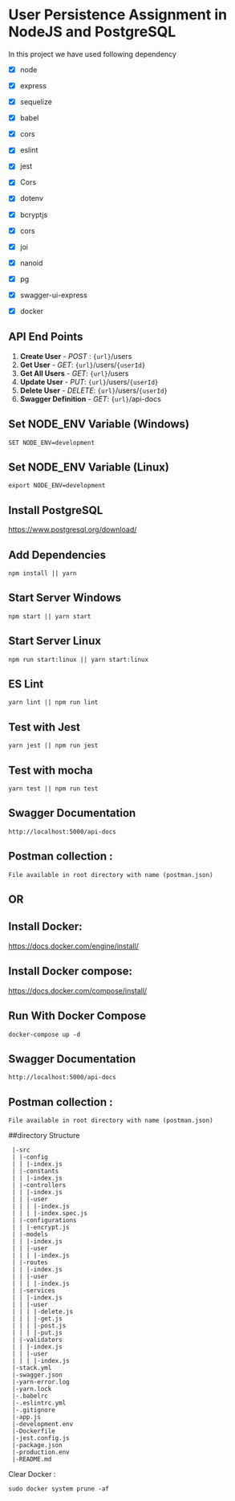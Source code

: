 # User Persistence Assignment in NodeJS and PostgreSQL 

In this project we have used following dependency

- [x] node 
- [x] express 
- [x] sequelize
- [x] babel
- [x] cors
- [x] eslint
- [x] jest
- [x] Cors
- [x] dotenv  
- [x] bcryptjs  
- [x] cors  
- [x] joi  
- [x] nanoid  
- [x] pg  
- [x] swagger-ui-express  
- [x] docker


## API End Points

1. __Create User__ - _POST_ : `{url}`/users 
2. __Get User__ -  _GET_: `{url}`/users/`{userId}`
3. __Get All Users__ - _GET_: `{url}`/users
4. __Update User__ - _PUT_: `{url}`/users/`{userId}`
5. __Delete User__ - _DELETE_: `{url}`/users/`{userId}`
6. __Swagger Definition__ - _GET_: `{url}`/api-docs



## Set NODE_ENV Variable (Windows)

```
SET NODE_ENV=development
```

## Set NODE_ENV Variable (Linux)

```
export NODE_ENV=development
```

## Install PostgreSQL

https://www.postgresql.org/download/

## Add Dependencies

```
npm install || yarn
```

## Start Server Windows
```
npm start || yarn start
```

## Start Server Linux
```
npm run start:linux || yarn start:linux
```

## ES Lint

```
yarn lint || npm run lint
```

## Test with Jest

```
yarn jest || npm run jest
```

## Test with mocha

```
yarn test || npm run test
```

## Swagger Documentation

```
http://localhost:5000/api-docs
```

## Postman collection :
```
File available in root directory with name (postman.json)
```

## OR

## Install Docker:

https://docs.docker.com/engine/install/

## Install Docker compose:

https://docs.docker.com/compose/install/


## Run With Docker Compose

```
docker-compose up -d
```


## Swagger Documentation

```
http://localhost:5000/api-docs
```



## Postman collection :
```
File available in root directory with name (postman.json)
```

##directory Structure

```
 |-src
 | |-config
 | | |-index.js
 | |-constants
 | | |-index.js
 | |-controllers
 | | |-index.js
 | | |-user
 | | | |-index.js
 | | | |-index.spec.js
 | |-configurations
 | | |-encrypt.js
 | |-models
 | | |-index.js
 | | |-user
 | | | |-index.js
 | |-routes
 | | |-index.js
 | | |-user
 | | | |-index.js
 | |-services
 | | |-index.js
 | | |-user
 | | | |-delete.js
 | | | |-get.js
 | | | |-post.js
 | | | |-put.js
 | |-validators
 | | |-index.js
 | | |-user
 | | | |-index.js
 |-stack.yml
 |-swagger.json
 |-yarn-error.log
 |-yarn.lock
 |-.babelrc
 |-.eslintrc.yml
 |-.gitignore
 |-app.js
 |-development.env
 |-Dockerfile
 |-jest.config.js
 |-package.json
 |-production.env
 |-README.md
 ```

Clear Docker :

```sudo docker system prune -af```